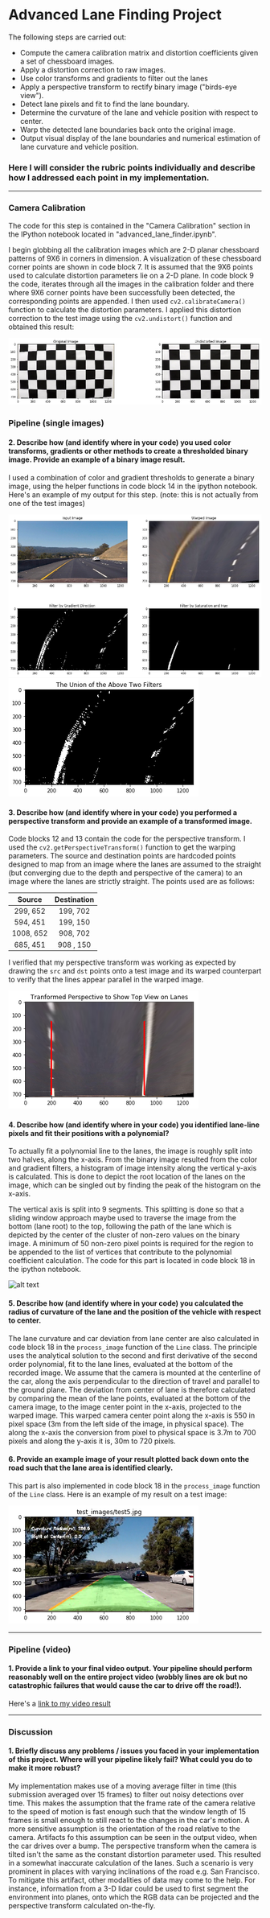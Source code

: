 # Advanced Lane Finding Project

The following steps are carried out:

* Compute the camera calibration matrix and distortion coefficients given a set of chessboard images.
* Apply a distortion correction to raw images.
* Use color transforms and gradients to filter out the lanes
* Apply a perspective transform to rectify binary image ("birds-eye view").
* Detect lane pixels and fit to find the lane boundary.
* Determine the curvature of the lane and vehicle position with respect to center.
* Warp the detected lane boundaries back onto the original image.
* Output visual display of the lane boundaries and numerical estimation of lane curvature and vehicle position.

[//]: # (Image References)

[image1]: ./output_images/undistort.png "Undistorted"
[image2]: ./output_images/binary_combo_united.png "Binary Union of Filters"
[image3]: ./output_images/binary_combo.png "Binary Example"
[image4]: ./output_images/warped_straight_lines.png "Warp Example"
[image5]: ./output_images/lanes_clustereed.png "Fit Visual"
[image6]: ./output_images/example_output.png "Output"
[video1]: ./project_video.mp4 "Video"

### Here I will consider the rubric points individually and describe how I addressed each point in my implementation.  

---

### Camera Calibration

The code for this step is contained in the "Camera Calibration" section in the IPython notebook located in "advanced_lane_finder.ipynb".

I begin globbing all the calibration images which are 2-D planar chessboard patterns of 9X6 in corners in dimension.
A visualization of these chessboard corner points are shown in code block 7. It is assumed that the 9X6 points used to calculate distortion parameters lie on a 2-D plane. In code block 9 the code, iterates through all the images in the calibration folder and there where 9X6 corner points have been successfully been detected, the corresponding points are appended. 
I then used `cv2.calibrateCamera()` function to calculate the distortion parameters.  I applied this distortion correction to the test image using the `cv2.undistort()` function and obtained this result: 

![alt text][image1]

### Pipeline (single images)

#### 2. Describe how (and identify where in your code) you used color transforms, gradients or other methods to create a thresholded binary image.  Provide an example of a binary image result.

I used a combination of color and gradient thresholds to generate a binary image, using the helper functions in code block 14 in the ipython notebook.  Here's an example of my output for this step.  (note: this is not actually from one of the test images)

![alt text][image3]
![alt text][image2]

#### 3. Describe how (and identify where in your code) you performed a perspective transform and provide an example of a transformed image.

Code blocks 12 and 13 contain the code for the perspective transform. I used the `cv2.getPerspectiveTransform()` function to get the warping parameters. The source and destination points are hardcoded points designed to map from an image where the lanes are assumed to the straight (but converging due to the depth and perspective of the camera) to an image where the lanes are strictly straight. The points used are as follows:

| Source        | Destination   | 
|:-------------:|:-------------:| 
| 299, 652      | 199, 702      | 
| 594, 451      | 199, 150      |
| 1008, 652     | 908, 702      |
| 685, 451      | 908 , 150     |

I verified that my perspective transform was working as expected by drawing the `src` and `dst` points onto a test image and its warped counterpart to verify that the lines appear parallel in the warped image.

![alt text][image4]

#### 4. Describe how (and identify where in your code) you identified lane-line pixels and fit their positions with a polynomial?

To actually fit a polynomial line to the lanes, the image is roughly split into two halves, along the x-axis. From the binary image resulted from the color and gradient filters, a histogram of image intensity along the vertical y-axis is calculated. This is done to depict the root location of the lanes on the image, which can be singled out by finding the peak of the histogram on the x-axis. 

The vertical axis is split into 9 segments. This splitting is done so that a sliding window approach maybe used to traverse the image from the bottom (lane root) to the top, following the path of the lane which is depicted by the center of the cluster of non-zero values on the binary image. A minimum of 50 non-zero pixel points is required for the region to be appended to the list of vertices that contribute to the polynomial coefficient calculation. The code for this part is located in code block 18 in the ipython notebook.

![alt text][image5]

#### 5. Describe how (and identify where in your code) you calculated the radius of curvature of the lane and the position of the vehicle with respect to center.

The lane curvature and car deviation from lane center are also calculated in code block 18 in the `process_image` function of the `Line` class. The principle uses the analytical solution to the second and first derivative of the second order polynomial, fit to the lane lines, evaluated at the bottom of the recorded image. We assume that the camera is mounted at the centerline of the car, along the axis perpendicular to the direction of travel and parallel to the ground plane. The deviation from center of lane is therefore calculated by comparing the mean of the lane points, evaluated at the bottom of the camera image, to the image center point in the x-axis, projected to the warped image. This warped camera center point along the x-axis is 550 in pixel space (3m from the left side of the image, in physical space). The along the x-axis the conversion from pixel to physical space is 3.7m to 700 pixels and along the y-axis it is, 30m to 720 pixels. 

#### 6. Provide an example image of your result plotted back down onto the road such that the lane area is identified clearly.

This part is also implemented in code block 18 in the `process_image` function of the `Line` class. Here is an example of my result on a test image:

![alt text][image6]

---

### Pipeline (video)

#### 1. Provide a link to your final video output.  Your pipeline should perform reasonably well on the entire project video (wobbly lines are ok but no catastrophic failures that would cause the car to drive off the road!).

Here's a [link to my video result](./base_output.mp4)

---

### Discussion

#### 1. Briefly discuss any problems / issues you faced in your implementation of this project.  Where will your pipeline likely fail?  What could you do to make it more robust?

My implementation makes use of a moving average filter in time (this submission averaged over 15 frames) to filter out noisy detections over time. This makes the assumption that the frame rate of the camera relative to the speed of motion is fast enough such that the window length of 15 frames is small enough to still react to the changes in the car's motion. A more sensitive assumption is the orientation of the road relative to the camera. Artifacts fo this assumption can be seen in the output video, when the car drives over a bump. The perspective transform when the camera is tilted isn't the same as the constant distortion parameter used. This resulted in a somewhat inaccurate calculation of the lanes. 
Such a scenario is very prominent in places with varying inclinations of the road e.g. San Francisco. To mitigate this artifact, other modalities of data may come to the help. For instance, information from a 3-D lidar could be used to first segment the environment into planes, onto which the RGB data can be projected and the perspective transform calculated on-the-fly.
